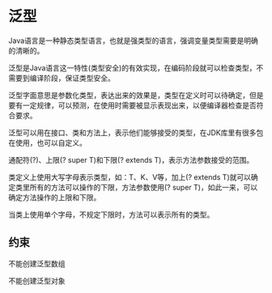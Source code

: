 #   泛型

Java语言是一种静态类型语言，也就是强类型的语言，强调变量类型需要是明确的清晰的。

泛型是Java语言这一特性(类型安全)的有效实现，在编码阶段就可以检查类型，不需要到编译阶段，保证类型安全。

泛型字面意思是参数化类型，表达出来的效果是，类型在定义时可以待确定，但是要有一定规律，可以预测，在使用时需要被显示表现出来，以便编译器检查是否符合要求。

泛型可以用在接口、类和方法上，表示他们能够接受的类型，在JDK库里有很多包在使用，也可以自定义。

通配符(?)、上限(? super T)和下限(? extends T)，表示方法参数接受的范围。

类定义上使用大写字母表示类型，如：T、K、V等，加上(? extends T)就可以确定类里所有的方法可以操作的下限，方法参数使用(? super T)，如此一来，可以确定方法操作的上限和下限。

当类上使用单个字母，不规定下限时，方法可以表示所有的类型。



##  约束

不能创建泛型数组

不能创建泛型对象

